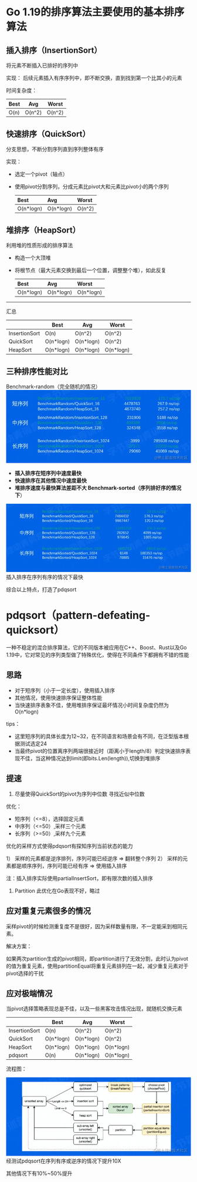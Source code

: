 # Go 1.19的排序算法主要使用的基本排序算法

## 插入排序（InsertionSort）

将元素不断插入已排好的序列中

实现： 后续元素插入有序序列中，即不断交换，直到找到第一个比其小的元素

时间复杂度：

| Best | Avg    | Worst  |
| ---- | ------ | ------ |
| O(n) | O(n^2) | O(n^2) |

## 快速排序（QuickSort）

分支思想，不断分割序列直到序列整体有序

实现：

- 选定一个pivot（轴点）

- 使用pivot分割序列，分成元素比pivot大和元素比pivot小的两个序列

  | Best      | Avg       | Worst  |
  | --------- | --------- | ------ |
  | O(n*logn) | O(n*logn) | O(n^2) |

## 堆排序（HeapSort）

利用堆的性质形成的排序算法

- 构造一个大顶堆

- 将根节点（最大元素交换到最后一个位置，调整整个堆），如此反复

  | Best      | Avg       | Worst     |
  | --------- | --------- | --------- |
  | O(n*logn) | O(n*logn) | O(n*logn) |

------

汇总

|               | Best      | Avg       | Worst     |
| ------------- | --------- | --------- | --------- |
| InsertionSort | O(n)      | O(n^2)    | O(n^2)    |
| QuickSort     | O(n*logn) | O(n*logn) | O(n^2)    |
| HeapSort      | O(n*logn) | O(n*logn) | O(n*logn) |

## 三种排序性能对比

Benchmark-random（完全随机的情况） ![屏幕截图 2022-06-13 115105.png](img/44d05b26fee04c97b13cec4bc431069etplv-k3u1fbpfcp-zoom-in-crop-mark4536000.webp)

- **插入排序在短序列中速度最快**
- **快速排序在其他情况中速度最快**
- **堆排序速度与最快算法差距不大 Benchmark-sorted（序列排好序的情况下**）

![屏幕截图 2022-06-13 115450.png](img/3ee2dda575864be8bc8213ba65415236tplv-k3u1fbpfcp-zoom-in-crop-mark4536000.webp) 插入排序在序列有序的情况下最快

综合以上特点，打造了pdqsort

# pdqsort（pattern-defeating-quicksort）

一种不稳定的混合排序算法，它的不同版本被应用在C++、Boost、Rust以及Go 1.19中，它对常见的序列类型做了特殊优化，使得在不同条件下都拥有不错的性能

## 思路

- 对于短序列（小于一定长度），使用插入排序
- 其他情况，使用快速排序保证整体性能
- 当快速排序表象不佳，使用堆排序保证最坏情况小时间复杂度仍然为O(n*logn)

tips：

- 这里短序列的具体长度为12~32，在不同语言和场景会有不同，在泛型版本根据测试选定24
- 当最终pivot的位置离序列两端很接近时（距离小于length/8）判定快速排序表现不佳，当这种情况达到limit(即bits.Len(length)),切换到堆排序

## 提速

1. 尽量使得QuickSort的pivot为序列中位数 寻找近似中位数

优化：

- 短序列（<=8），选择固定元素
- 中序列（<=50）,采样三个元素
- 长序列（>=50）,采样九个元素

优化的采样方式使得pdqsort有探知序列当前状态的能力

1） 采样的元素都是逆序排列，序列可能已经逆序 => 翻转整个序列 2） 采样的元素都是顺序序列，序列可能已经有序 => 使用插入排序

注：插入排序实际使用partialInsertSort，即有限次数的插入排序

1. Partition 此优化在Go表现不好，略过

## 应对重复元素很多的情况

采样pivot的时候检测重复度不是很好，因为采样数量有限，不一定能采到相同元素。

解决方案：

如果两次partition生成的pivot相同，即partition进行了无效分割，此时认为pivot的值为重复元素，使用partitionEqual将重复元素排列在一起，减少重复元素对于pivot选择的干扰

## 应对极端情况

当pivot选择策略表现总是不佳，以及一些黑客攻击情况出现，就随机交换元素

|               | Best      | Avg       | Worst     |
| ------------- | --------- | --------- | --------- |
| InsertionSort | O(n)      | O(n^2)    | O(n^2)    |
| QuickSort     | O(n*logn) | O(n*logn) | O(n^2)    |
| HeapSort      | O(n*logn) | O(n*logn) | O(n*logn) |
| pdqsort       | O(n)      | O(n*logn) | O(n*logn) |

流程图：

![屏幕截图 2022-06-13 123137.png](img/97f44a034e1f40038e1412895b81e516tplv-k3u1fbpfcp-zoom-in-crop-mark4536000.webp) 经测试pdqsort在序列有序或逆序的情况下提升10X

其他情况下有10%~50%提升

 
